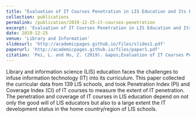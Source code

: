 ```yaml
---
title: "Evaluation of IT Courses Penetration in LIS Education and Its Enlightenments to Curriculum"
collection: publications
permalink: /publication/2019-12-25-it-courses-penetration
excerpt: 'Evaluation of IT Courses Penetration in LIS Education and Its Enlightenments to Curriculum'
date: 2019-12-25
venue: 'Library and Information'
slidesurl: 'http://academicpages.github.io/files/slides1.pdf'
paperurl: 'http://academicpages.github.io/files/paper1.pdf'
citation: 'Pei, L. and Hu, Z. (2019). &apos;Evaluation of IT Courses Penetration in LIS Education and Its Enlightenments to Curriculum&apos;, <i>Library and Information</i>, 38(6), pp. 52–58. doi: 10.11968/tsyqb.1003-6938.2019097.'
---
```


Library and information science (LIS) education faces the challenges to infuse information technology (IT) into its curriculum. This paper collected the curricular data from 139 LIS schools, and took Penetration Index (PI) and Coverage Index (CI) of IT courses to measure the extent of IT penetration. The penetration and coverage of IT courses in LIS education depend on not only the good will of LIS educators but also to a large extent the IT development status in the home country/region of LIS schools.
